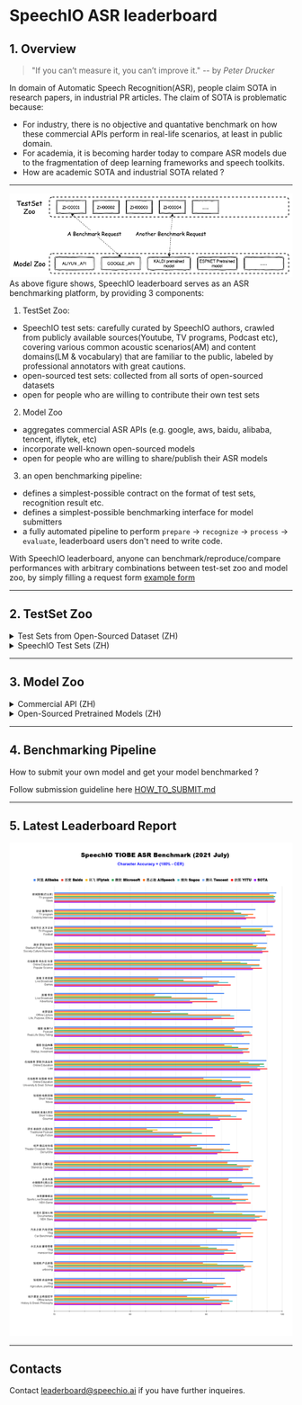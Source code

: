 # SpeechIO ASR leaderboard
## 1. Overview

> "If you can’t measure it, you can’t improve it." -- by *Peter Drucker*

In domain of Automatic Speech Recognition(ASR), people claim SOTA in research papers, in industrial PR articles.  The claim of SOTA is problematic because:
* For industry, there is no objective and quantative benchmark on how these commercial APIs perform in real-life scenarios, at least in public domain.
* For academia, it is becoming harder today to compare ASR models due to the fragmentation of deep learning frameworks and speech toolkits.
* How are academic SOTA and industrial SOTA related ?
---

![Overview](misc/overview.png)
As above figure shows, SpeechIO leaderboard serves as an ASR benchmarking platform, by providing 3 components:

1. TestSet Zoo:
  - SpeechIO test sets: carefully curated by SpeechIO authors, crawled from publicly available sources(Youtube, TV programs, Podcast etc), covering various common acoustic scenarios(AM) and content domains(LM & vocabulary) that are familiar to the public, labeled by professional annotators with great cautions.
  - open-sourced test sets: collected from all sorts of open-sourced datasets
  - open for people who are willing to contribute their own test sets

2. Model Zoo
  - aggregates commercial ASR APIs (e.g. google, aws, baidu, alibaba, tencent, iflytek, etc)
  - incorporate well-known open-sourced models
  - open for people who are willing to share/publish their ASR models

3. an open benchmarking pipeline:
  - defines a simplest-possible contract on the format of test sets, recognition result etc.
  - defines a simplest-possible benchmarking interface for model submitters
  - a fully automated pipeline to perform `prepare` -> `recognize` -> `process` -> `evaluate`, leaderboard users don't need to write code.

With SpeechIO leaderboard, anyone can benchmark/reproduce/compare performances with arbitrary combinations between test-set zoo and model zoo, by simply filling a request form [example form](requests/sample_request.yaml)

---

## 2. TestSet Zoo
<details><summary> Test Sets from Open-Sourced Dataset (ZH) </summary><p>

| 编号 <br> TEST_SET_ID | 说明 <br> DESCRIPTION |
| --- | --- |
| AISHELL-1_TEST | test set of AISHELL-1 |
| AISHELL-2_IOS_TEST | test set of AISHELL-2 (iOS channel) |
| AISHELL-2_ANDROID_TEST | test set of AISHELL-2 (Android channel) |
| AISHELL-2_MIC_TEST | test set of AISHELL-2 (Microphone channel) |

</p></details>

<details><summary> SpeechIO Test Sets (ZH) </summary><p>

| 编号 <br> TEST_SET_ID | 名称 <br> Name |场景 <br> Scenario | 内容领域 <br> Topic Domain | 时长 <br> hours | 难度(1-5) <br> Difficulty  |
| --- | --- | --- | --- | --- | --- |
|SPEECHIO_ASR_ZH00000| 接入调试集 <br> For leaderboard submitter debugging | 视频会议、论坛演讲 <br> video conference & forum speech | 经济、货币、金融 <br> economy, currency, finance | 1.0 | ★★☆ |
|SPEECHIO_ASR_ZH00001| 新闻联播 | 新闻播报 <br> TV News | 时政 <br> news & politics | 9 | ★ |
|SPEECHIO_ASR_ZH00002| 鲁豫有约 | 访谈电视节目 <br> TV interview | 名人工作/生活 <br> celebrity & film & music & daily | 3 | ★★☆ |
|SPEECHIO_ASR_ZH00003| 天下足球 | 专题电视节目 <br> TV program | 足球 <br> Sports & Football & Worldcup | 2.7 | ★★☆ |
|SPEECHIO_ASR_ZH00004| 罗振宇跨年演讲 | 会场演讲 <br> Stadium Public Speech | 社会、人文、商业 <br> Society & Culture & Business Trend | 2.7 | ★★ |
|SPEECHIO_ASR_ZH00005| 李永乐老师在线讲堂 | 在线教育 <br> Online Education | 科普 <br> Popular Science | 4.4 | ★★★ |
|SPEECHIO_ASR_ZH00006| 张大仙 & 骚白 王者荣耀直播 | 直播 <br> Live Broadcasting | 游戏 <br> Game | 1.6 | ★★★☆ |
|SPEECHIO_ASR_ZH00007| 李佳琪 & 薇娅 直播带货 | 直播 <br> Live Broadcasting | 电商、美妆 <br> Makeup & Online shopping/advertising | 0.9 | ★★★★☆ |
|SPEECHIO_ASR_ZH00008| 老罗语录 | 线下培训 <br> Offline lecture | 段子、做人 <br> Life & Purpose & Ethics | 1.3 | ★★★★☆ |
|SPEECHIO_ASR_ZH00009| 故事FM | 播客 <br> Podcast | 人生故事、见闻 <br> Ordinary Life Story Telling | 4.5 | ★★☆ |
|SPEECHIO_ASR_ZH00010| 创业内幕 | 播客 <br> Podcast | 创业、产品、投资 <br> Startup & Enterprenuer & Product & Investment | 4.2 | ★★☆ |
|SPEECHIO_ASR_ZH00011| 罗翔 刑法法考培训讲座 | 在线教育 <br> Online Education | 法律 法考 <br> Law & Lawyer Qualification Exams | 3.4 | ★★☆ |
|SPEECHIO_ASR_ZH00012| 张雪峰 考研线上小讲堂 | 在线教育 <br> Online Education | 考研 高校报考 <br> University & Graduate School Entrance Exams | 3.4 | ★★★☆ |
|SPEECHIO_ASR_ZH00013| 谷阿莫&牛叔说电影 | 短视频 <br> VLog | 电影剪辑 <br> Movie Cuts | 1.8 | ★★★ |
|SPEECHIO_ASR_ZH00014| 贫穷料理 & 琼斯爱生活 | 短视频 <br> VLog | 美食、烹饪 <br> Food & Cooking & Gourmet | 1 | ★★★☆ |
|SPEECHIO_ASR_ZH00015| 单田芳 白眉大侠 | 评书 <br> Traditional Podcast | 江湖、武侠 <br> Kongfu Fiction | 2.2 | ★★☆ |
|SPEECHIO_ASR_ZH00016| 德云社相声演出 | 剧场相声 <br> Theater Crosstalk Show | 包袱段子 <br> Funny Stories | 1 | ★★★ |
|SPEECHIO_ASR_ZH00017| 吐槽大会 | 脱口秀电视节目 <br> Standup Comedy | 明星糗事 <br> Celebrity Jokes | 1.8 | ★★☆ |
|SPEECHIO_ASR_ZH00018| 小猪佩奇 & 熊出没 | 少儿动画 <br> Children Cartoon | 童话故事、日常 <br> Fairy Tale | 0.9 | ★☆ |
|SPEECHIO_ASR_ZH00019| CCTV5 NBA 比赛转播 | 体育赛事解说 <br> Sports Game Live | 篮球、NBA <br> NBA Game | 0.7 | ★★★ |
|SPEECHIO_ASR_ZH00020| 篮球人物 | 纪录片 <br> Documentary | 篮球明星、成长 <br> NBA Super Stars' Life & History | 2.2 | ★★ |
|SPEECHIO_ASR_ZH00021| 汽车之家 车辆评测 | 短视频 <br> VLog | 汽车测评 <br> Car benchmarks, Road driving test | 1.7 | ★★★☆ |
|SPEECHIO_ASR_ZH00022| 小艾大叔 豪宅带看 | 短视频 <br> VLog | 房地产、豪宅 <br> Realestate, Mansion tour | 1.7 | ★★★ |
|SPEECHIO_ASR_ZH00023| 无聊开箱 & Zealer评测 | 短视频 <br> VLog | 产品开箱评测 <br> Unboxing | 2 | ★★★ |
|SPEECHIO_ASR_ZH00024| 付老师种植技术 | 短视频 <br> VLog | 农业、种植 <br> Agriculture, Planting | 2.7 | ★★★☆ |
|SPEECHIO_ASR_ZH00025| 石国鹏讲古希腊哲学 | 线下培训 <br> Offline lecture | 历史，古希腊哲学 <br> History, Greek philosophy | 1.3 | ★★☆ |

</p></details>

---

## 3. Model Zoo
<details><summary> Commercial API (ZH) </summary><p>

| 编号 <br> MODEL_ID | 类型 <br> type | 模型作者/所有人 <br> model author/owner | 简介 <br> description | 链接 <br> url |
| --- | --- | --- | --- | --- |
|aispeech_api | Cloud API |思必驰 <br> AISpeech | 思必驰开放平台 | https://cloud.aispeech.com |
|aliyun_api | Cloud API |阿里巴巴 <br> Alibaba | 阿里云 | https://ai.aliyun.com/nls/asr|
|baidu_pro_api | Cloud API |百度 <br> Baidu | 百度智能云(极速版) | https://cloud.baidu.com/product/speech/asr |
| | Cloud API | 讯飞 <br> IFlyTek | 讯飞开放平台(听写服务) | https://www.xfyun.cn/services/voicedictation |
|microsoft_api | Cloud API |微软 <br> Microsoft |Azure| https://azure.microsoft.com/zh-cn/services/cognitive-services/speech-services/ |
|sogou_api | Cloud API |搜狗 <br> Sogou |AI开放平台| https://ai.sogou.com/product/one_recognition/ |
|tencent_api | Cloud API |腾讯 <br> Tencent |腾讯云| https://cloud.tencent.com/product/asr |
|yitu_api | Cloud API |依图 <br> YituTech |依图语音开放平台| https://speech.yitutech.com |
</p></details>

<details><summary> Open-Sourced Pretrained Models (ZH) </summary><p>

| 编号 <br> MODEL_ID | 类型 <br> type | 模型作者/所有人 <br> model author/owner | 简介 <br> description | 链接 <br> url |
| --- | --- | --- | --- | --- |
|speechio_kaldi_multicn | pretrained ASR model | 那兴宇 <br> Xingyu NA | Kaldi预训练模型 <br> Kaldi pretrained ASR | based on Kaldi recipe https://github.com/kaldi-asr/kaldi/tree/master/egs/multi_cn/s5 |

</p></details>

---

## 4. Benchmarking Pipeline
How to submit your own model and get your model benchmarked ?

Follow submission guideline here [HOW_TO_SUBMIT.md](HOW_TO_SUBMIT.md)

---
## 5. Latest Leaderboard Report
![result](misc/SpeechIO_TIOBE_2021_07.png)

---

## Contacts
Contact leaderboard@speechio.ai if you have further inqueires.
